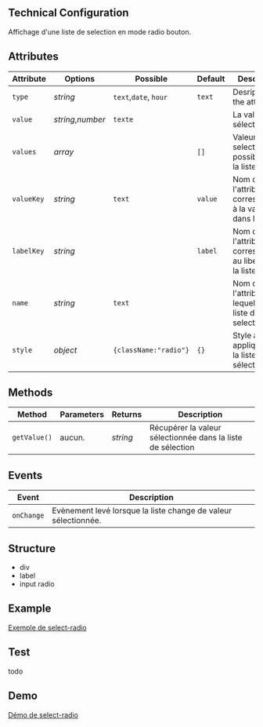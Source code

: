 ## Technical Configuration
Affichage d'une liste de selection en mode radio bouton.

## Attributes
<table>
	<thead>
        <tr>
            <th>Attribute</th>
            <th>Options</th>
            <th>Possible</th>
            <th>Default</th>
            <th>Description</th>
        </tr>
    </thead>
    <tbody>
        <tr>
            <td><code>type</code></td>
            <td><i>string</i></td>
            <td><code>text</code>,<code>date</code>, <code>hour</code></td>
            <td><code>text</code></td>
            <td>Desription of the attribute.</td>
        </tr>
        <tr>
            <td><code>value</code></td>
            <td><i>string</i>,<i>number</i></td>
            <td><code>texte</code></td>
            <td></td>
            <td>La valeur sélectionnée.</td>
        </tr>
        <tr>
            <td><code>values</code></td>
            <td><i>array</i></td>
            <td></td>
            <td><code>[]</code></td>
            <td>Valeur de selection possible pour la liste.</td>
        </tr>
        <tr>
            <td><code>valueKey</code></td>
            <td><i>string</i></td>
            <td><code>text</code></td>
            <td><code>value</code></td>
            <td>Nom de l'attribut correspondant à la valeur dans la liste.</td>
        </tr>
        <tr>
            <td><code>labelKey</code></td>
            <td><i>string</i></td>
            <td></td>
            <td><code>label</code></td>
            <td>Nom de l'attribut correspondant au libellé dans la liste.</td>
        </tr>
         <tr>
            <td><code>name</code></td>
            <td><i>string</i></td>
            <td><code>text</code></td>
            <td></td>
            <td>Nom de l'attribut sur lequel porte la liste de selection.</td>
        </tr>
         <tr>
            <td><code>style</code></td>
            <td><i>object</i></td>
            <td><code>{className:"radio"}</code></td>
            <td><code>{}</code></td>
            <td>Style à appliquer sur la liste de sélection.</td>
        </tr>
   </tbody>
</table>

## Methods
<table>
	<thead>
		<tr>
          <th>Method</th>
          <th>Parameters</th>
          <th>Returns</th>
          <th>Description</th>
      </tr>
    </thead>
    <tbody>
      <tr>
          <td><code>getValue()</code></td>
          <td>aucun.</td>
          <td><i>string</i></td>
          <td>Récupérer la valeur sélectionnée dans la liste de sélection</td>
      </tr>
   </tbody>
</table>

## Events
<table>
	<thead>
		<tr>
          <th>Event</th>
          <th>Description</th>
      </tr>
    </thead>
    <tbody>
      <tr>
          <td><code>onChange</code></td>
          <td>Evènement levé lorsque la liste change de valeur sélectionnée.</td>
      </tr>
   </tbody>
</table>

## Structure
- div
- label
- input radio

## Example
[Exemple de select-radio](https://github.com/KleeGroup/focus-components/blob/master/common/select/radio/example/index.html)
## Test
todo
## Demo
[Démo de select-radio](http://kleegroup.github.io/focus-components/common/select/radio/example/)
